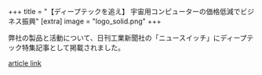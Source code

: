 +++
title = "【ディープテックを追え】 宇宙用コンピューターの価格低減でビジネス振興"
[extra]
image = "logo_solid.png"
+++

弊社の製品と活動について、日刊工業新聞社の「ニュースイッチ」にディープテック特集記事として掲載されました。

[article link](https://newswitch.jp/p/31131)
